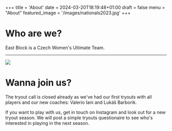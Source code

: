+++
title = 'About'
date = 2024-03-20T18:19:48+01:00
draft = false
menu = "About"
featured_image = '/images/nationals2023.jpg'
+++

# Who are we?

East Block is a Czech Women's Ultimate Team. 

---

![](/images/hug.JPG)

# Wanna join us?

The tryout call is closed already as we've had our first tryouts with all players and our new coaches: Valerio Iani and Lukáš Barborik.

If you want to play with us, get in touch on Instagram and look out for a new tryout season. We will post a simple tryouts questionaire to see who's interested in playing in the next season.